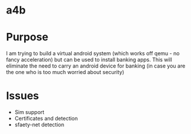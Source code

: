 # a4b

# Purpose
  I am trying to build a virtual android system (which works off qemu  - no fancy acceleration) but
  can be used to install banking apps. This will eliminate the need to carry an android device for banking (in case you are the one who is too much worried about security)

# Issues
* Sim support
* Certificates and detection
* sfaety-net detection
